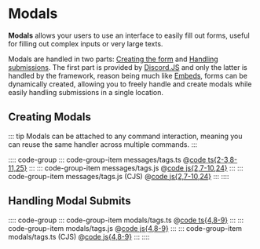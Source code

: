 # Modals

**Modals** allows your users to use an interface to easily fill out forms, useful for filling out complex
inputs or very large texts.

Modals are handled in two parts: <u>Creating the form</u> and <u>Handling submissions</u>. The first part
is provided by [Discord.JS](https://discordjs.guide/interactions/modals.html#building-and-responding-with-modals)
and only the latter is handled by the framework, reason being much like [Embeds](https://discordjs.guide/popular-topics/embeds.html),
forms can be dynamically created, allowing you to freely handle and create modals while easily handling
submissions in a single location.

## Creating Modals

::: tip
Modals can be attached to any command interaction, meaning you can reuse the same handler
across multiple commands.
:::

:::: code-group
::: code-group-item messages/tags.ts
@[code ts{2-3,8-11,25}](./creating-modals.ts)
:::
::: code-group-item messages/tags.js
@[code js{2,7-10,24}](./creating-modals.js)
:::
::: code-group-item messages/tags.js (CJS)
@[code js{2,7-10,24}](./creating-modals.cjs)
:::
::::

## Handling Modal Submits

:::: code-group
::: code-group-item modals/tags.ts
@[code ts{4,8-9}](./modal.ts)
:::
::: code-group-item modals/tags.js
@[code js{4,8-9}](./modal.js)
:::
::: code-group-item modals/tags.ts (CJS)
@[code js{4,8-9}](./modal.cjs)
:::
::::
